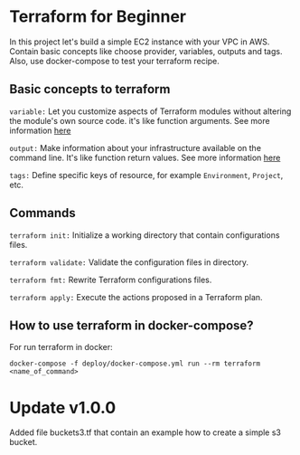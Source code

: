 # Terraform for Beginner
In this project let's build a simple EC2 instance with your VPC in AWS. Contain basic concepts like choose provider, variables, outputs and tags. Also, use docker-compose to test your terraform recipe.

## Basic concepts to terraform

`variable:` Let you customize aspects of Terraform modules without altering the module's own source code. it's like function arguments. See more information [here](https://www.terraform.io/language/values/variables)

`output:` Make information about your infrastructure available on the command line. It's like function return values. See more information [here](https://www.terraform.io/language/values/outputs)

`tags:` Define specific keys of resource, for example `Environment`, `Project`, etc.

## Commands

`terraform init:` Initialize a working directory that contain configurations files.

`terraform validate:` Validate the configuration files in directory.

`terraform fmt:` Rewrite Terraform configurations files.

`terraform apply:` Execute the actions proposed in a Terraform plan.

## How to use terraform in docker-compose?

For run terraform in docker:

```
docker-compose -f deploy/docker-compose.yml run --rm terraform <name_of_command>
```

# Update v1.0.0

Added file buckets3.tf that contain an example how to create a simple s3 bucket.